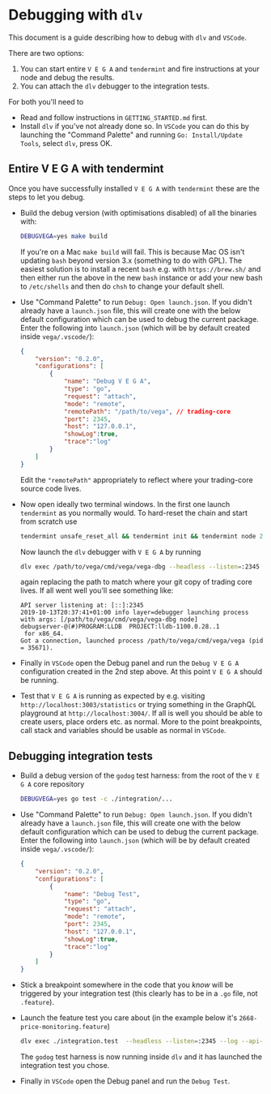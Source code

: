 # Debugging with `dlv`

This document is a guide describing how to debug with `dlv` and `VSCode`.

There are two options:
1) You can start entire `V E G A` and `tendermint` and fire instructions at your node and debug the results.
2) You can attach the `dlv` debugger to the integration tests.

For both you'll need to
- Read and follow instructions in `GETTING_STARTED.md` first.
- Install `dlv` if you've not already done so. In `VSCode` you can do this by launching the "Command Palette" and running `Go: Install/Update Tools`, select `dlv`, press OK.


## Entire V E G A with tendermint

Once you have successfully installed `V E G A` with `tendermint` these are the steps to let you debug.

- Build the debug version (with optimisations disabled) of all the binaries with:

    ```bash
    DEBUGVEGA=yes make build
    ```
    If you're on a Mac `make build` will fail. This is because Mac OS isn't updating `bash` beyond version 3.x (something to do with GPL). The easiest solution is to install a recent `bash` e.g. with `https://brew.sh/` and then either run the above in the new `bash` instance or add your new bash to `/etc/shells` and then do `chsh` to change your default shell. 

- Use "Command Palette" to run `Debug: Open launch.json`. If you didn't already have a `launch.json` file, this will create one with the below default configuration which can be used to debug the current package. Enter the following into `launch.json` (which will be by default created inside `vega/.vscode/`):

    ```json
    {
        "version": "0.2.0",
        "configurations": [
            {
                "name": "Debug V E G A",
                "type": "go",
                "request": "attach",
                "mode": "remote",
                "remotePath": "/path/to/vega", // trading-core
                "port": 2345,
                "host": "127.0.0.1",
                "showLog":true,
                "trace":"log"
            }
        ]
    }
    ```
    Edit the `"remotePath"` appropriately to reflect where your trading-core source code lives.

- Now open ideally two terminal windows. In the first one launch `tendermint` as you normally would. To hard-reset the chain and start from scratch use

    ```bash
    tendermint unsafe_reset_all && tendermint init && tendermint node 2>./tendermint.stderr.out 1>./tendermint.stdout.out
    ```
    Now launch the `dlv` debugger with `V E G A` by running

    ```bash
    dlv exec /path/to/vega/cmd/vega/vega-dbg --headless --listen=:2345 --log --api-version=2 -- node
    ```
    again replacing the path to match where your git copy of trading core lives.  If all went well you'll see something like:

    ```
    API server listening at: [::]:2345
    2019-10-13T20:37:41+01:00 info layer=debugger launching process with args: [/path/to/vega/cmd/vega/vega-dbg node]
    debugserver-@(#)PROGRAM:LLDB  PROJECT:lldb-1100.0.28..1
     for x86_64.
    Got a connection, launched process /path/to/vega/cmd/vega/vega (pid = 35671).
    ```
- Finally in `VSCode` open the Debug panel and run the `Debug V E G A` configuration created in the 2nd step above. At this point `V E G A` should be running.
- Test that `V E G A` is running as expected by e.g. visiting `http://localhost:3003/statistics` or trying something in the GraphQL playground at `http://localhost:3004/`. If all is well you should be able to create users, place orders etc. as normal. More to the point breakpoints, call stack and variables should be usable as normal in `VSCode`.



## Debugging integration tests

- Build a debug version of the `godog` test harness: from the root of the `V E G A` core repository

    ```bash
    DEBUGVEGA=yes go test -c ./integration/...
    ```

- Use "Command Palette" to run `Debug: Open launch.json`. If you didn't already have a `launch.json` file, this will create one with the below default configuration which can be used to debug the current package. Enter the following into `launch.json` (which will be by default created inside `vega/.vscode/`):

    ```json
    {
        "version": "0.2.0",
        "configurations": [
            {
                "name": "Debug Test",
                "type": "go",
                "request": "attach",
                "mode": "remote",
                "port": 2345,
                "host": "127.0.0.1",
                "showLog":true,
                "trace":"log"
            }
        ]
    }
    ```

- Stick a breakpoint somewhere in the code that you *know* will be triggered by your integration test (this clearly has to be in a `.go` file, not `.feature`).


- Launch the feature test you care about (in the example below it's `2668-price-monitoring.feature`) 
    ```bash
    dlv exec ./integration.test  --headless --listen=:2345 --log --api-version=2    -- -godog.format=pretty --  $(pwd)/integration/features/2668-price-monitoring.feature
    ```
    The `godog` test harness is now running inside `dlv` and it has launched the integration test you chose. 

- Finally in `VSCode` open the Debug panel and run the `Debug Test`.